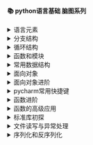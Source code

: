 #### 📚  python语言基础 脑图系列

<details>
<summary>语言元素</summary>

![](/doc/Mind%20maps/images/python之语言元素.png)

</details>

<details>
<summary>分支结构</summary>

![](/doc/Mind%20maps/images/python之分支结构.png)

</details>

<details>
<summary>循环结构</summary>

![](/doc/Mind%20maps/images/python之循环结构.png)

</details>

<details>
<summary>函数和模块</summary>

![](/doc/Mind%20maps/images/python之函数和模块.png)

</details>

<details>
<summary>常用数据结构</summary>

![](/doc/Mind%20maps/images/python之常用数据结构.png)

</details>

<details>
<summary>面向对象</summary>

![](/doc/Mind%20maps/images/python之面向对象.png)

</details>

<details>
<summary>面向对象进阶</summary>

![](/doc/Mind%20maps/images/python之面向对象进阶.png)

</details>

<details>
<summary>pycharm常用快捷键</summary>

![](/doc/Mind%20maps/images/pycharm常用快捷键.png)

</details>

<details>
<summary>函数进阶</summary>

![](/doc/Mind%20maps/images/python之函数进阶.png)

</details>

<details>
<summary>函数的高级应用</summary>

![](/doc/Mind%20maps/images/python之函数的高级应用.png)

</details>

<details>
<summary>标准库初探</summary>

![](/doc/Mind%20maps/images/python之标准库初探.png)

</details>

<details>
<summary>文件读写与异常处理</summary>

![](/doc/Mind%20maps/images/文件读写与异常处理.png)

</details>

<details>
<summary>序列化和反序列化</summary>

![](/doc/Mind%20maps/images/序列化和反序列化.png)

</details>





